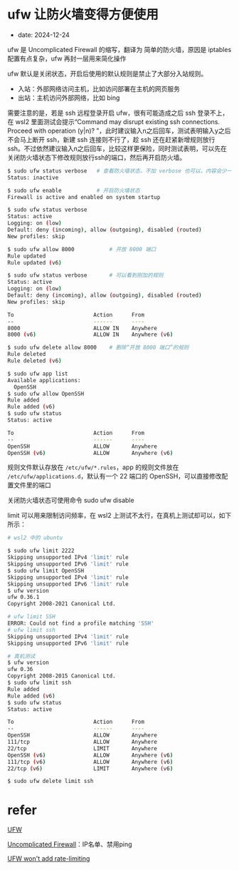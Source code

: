 # ufw 让防火墙变得方便使用
- date: 2024-12-24

ufw 是 Uncomplicated Firewall 的缩写，翻译为 简单的防火墙，原因是 iptables 配置有点复杂，ufw 再封一层用来简化操作

ufw 默认是关闭状态，开启后使用的默认规则是禁止了大部分入站规则。

- 入站：外部网络访问主机，比如访问部署在主机的网页服务
- 出站：主机访问外部网络，比如 bing

需要注意的是，若是 ssh 远程登录开启 ufw，很有可能造成之后 ssh 登录不上，在 wsl2 里面测试会提示“Command may disrupt existing ssh connections. Proceed with operation (y|n)? ”，此时建议输入n之后回车，测试表明输入y之后不会马上断开 ssh，新建 ssh 连接则不行了，趁 ssh 还在赶紧新增规则放行 ssh。不过依然建议输入n之后回车，比较这样更保险，同时测试表明，可以先在关闭防火墙状态下修改规则放行ssh的端口，然后再开启防火墙。

```bash
$ sudo ufw status verbose   # 查看防火墙状态，不加 verbose 也可以，内容会少一些
Status: inactive

$ sudo ufw enable           # 开启防火墙状态
Firewall is active and enabled on system startup

$ sudo ufw status verbose
Status: active
Logging: on (low)
Default: deny (incoming), allow (outgoing), disabled (routed)
New profiles: skip

$ sudo ufw allow 8000           # 开放 8000 端口
Rule updated
Rule updated (v6)

$ sudo ufw status verbose       # 可以看到刚加的规则
Status: active
Logging: on (low)
Default: deny (incoming), allow (outgoing), disabled (routed)
New profiles: skip

To                         Action      From
--                         ------      ----
8000                       ALLOW IN    Anywhere
8000 (v6)                  ALLOW IN    Anywhere (v6)

$ sudo ufw delete allow 8000    # 删除“开放 8000 端口”的规则
Rule deleted
Rule deleted (v6)

$ sudo ufw app list
Available applications:
  OpenSSH
$ sudo ufw allow OpenSSH
Rule added
Rule added (v6)
$ sudo ufw status
Status: active

To                         Action      From
--                         ------      ----
OpenSSH                    ALLOW       Anywhere
OpenSSH (v6)               ALLOW       Anywhere (v6)
```

规则文件默认存放在 `/etc/ufw/*.rules`，app 的规则文件放在 `/etc/ufw/applications.d`，默认有一个 22 端口的 OpenSSH，可以直接修改配置文件里的端口

关闭防火墙状态可使用命令 sudo ufw disable

limit 可以用来限制访问频率，在 wsl2 上测试不太行，在真机上测试却可以，如下所示：

```bash
# wsl2 中的 ubuntu

$ sudo ufw limit 2222
Skipping unsupported IPv4 'limit' rule
Skipping unsupported IPv6 'limit' rule
$ sudo ufw limit OpenSSH
Skipping unsupported IPv4 'limit' rule
Skipping unsupported IPv6 'limit' rule
$ ufw version
ufw 0.36.1
Copyright 2008-2021 Canonical Ltd.

# ufw limit SSH
ERROR: Could not find a profile matching 'SSH'
# ufw limit ssh
Skipping unsupported IPv4 'limit' rule
Skipping unsupported IPv6 'limit' rule

# 真机测试
$ ufw version
ufw 0.36
Copyright 2008-2015 Canonical Ltd.
$ sudo ufw limit ssh
Rule added
Rule added (v6)
$ sudo ufw status
Status: active

To                         Action      From
--                         ------      ----
OpenSSH                    ALLOW       Anywhere                  
111/tcp                    ALLOW       Anywhere                  
22/tcp                     LIMIT       Anywhere                  
OpenSSH (v6)               ALLOW       Anywhere (v6)             
111/tcp (v6)               ALLOW       Anywhere (v6)             
22/tcp (v6)                LIMIT       Anywhere (v6)             

$ sudo ufw delete limit ssh
```

# refer

[UFW](https://help.ubuntu.com/community/UFW)

[Uncomplicated Firewall](https://wiki.archlinux.org/title/Uncomplicated_Firewall)：IP名单、禁用ping

[UFW won't add rate-limiting](https://forums.raspberrypi.com/viewtopic.php?t=264515)
